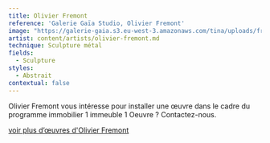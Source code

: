 ```yaml
---
title: Olivier Fremont
reference: 'Galerie Gaïa Studio, Olivier Fremont'
image: "https://galerie-gaia.s3.eu-west-3.amazonaws.com/tina/uploads/fremont-olivier/GAIÌ\x88A STUDIO FICHE FREMONT_page-0001.jpg"
artist: content/artists/olivier-fremont.md
technique: Sculpture métal
fields:
  - Sculpture
styles:
  - Abstrait
contextual: false
---
```


Olivier Fremont vous intéresse pour installer une œuvre dans le cadre du  programme immobilier 1 immeuble 1 Oeuvre ? Contactez-nous.

[voir plus d’œuvres d'Olivier Fremont](https://www.galeriegaia.fr/artists/olivier-fremont "Olivier Fremont")
